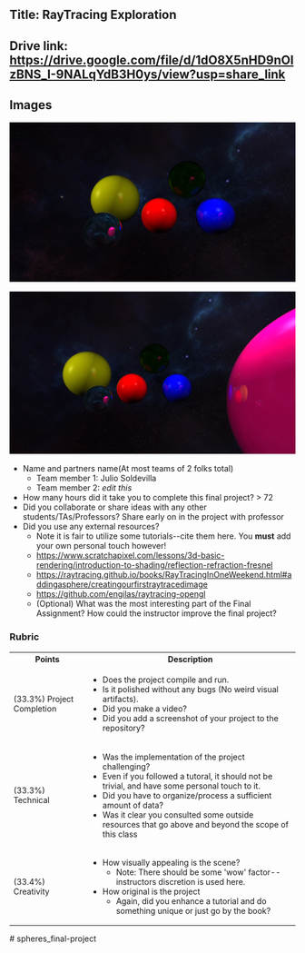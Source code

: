 
## Title: RayTracing Exploration 

## Drive link: https://drive.google.com/file/d/1dO8X5nHD9nOlzBNS_I-9NALqYdB3H0ys/view?usp=share_link

## Images

![my screenshot](./spheres2.png)

![my screenshot](./spheres3.png)


* Name and partners name(At most teams of 2 folks total)
  * Team member 1: Julio Soldevilla
  * Team member 2: *edit this*
* How many hours did it take you to complete this final project? > 72
* Did you collaborate or share ideas with any other students/TAs/Professors? Share early on in the project with professor
* Did you use any external resources? 
  * Note it is fair to utilize some tutorials--cite them here. You **must** add your own personal touch however!
  * https://www.scratchapixel.com/lessons/3d-basic-rendering/introduction-to-shading/reflection-refraction-fresnel
  * https://raytracing.github.io/books/RayTracingInOneWeekend.html#addingasphere/creatingourfirstraytracedimage
  * https://github.com/engilas/raytracing-opengl
  * (Optional) What was the most interesting part of the Final Assignment? How could the instructor improve the final project?

### Rubric

<table>
  <tbody>
    <tr>
      <th>Points</th>
      <th align="center">Description</th>
    </tr>
    <tr>
      <td>(33.3%) Project Completion</td>
     <td align="left"><ul><li>Does the project compile and run.</li><li>Is it polished without any bugs (No weird visual artifacts).</li><li>Did you make a video?</li><li>Did you add a screenshot of your project to the repository?</li></ul></td>
    </tr>
    <tr>
      <td>(33.3%) Technical</td>
      <td align="left"><ul><li>Was the implementation of the project challenging?</li><li>Even if you followed a tutoral, it should not be trivial, and have some personal touch to it.</li><li>Did you have to organize/process a sufficient amount of data?</li><li>Was it clear you consulted some outside resources that go above and beyond the scope of this class</li></ul></td>
    </tr>
    <tr>
      <td>(33.4%) Creativity</td>
      <td align="left"><ul><li>How visually appealing is the scene?<ul><li>Note: There should be some 'wow' factor--instructors discretion is used here.</li></ul></li><li>How original is the project<ul><li>Again, did you enhance a tutorial and do something unique or just go by the book?</li></ul></li></ul></td>
    </tr>
  </tbody>
</table>
# spheres_final-project
